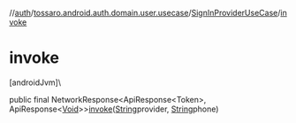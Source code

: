 //[auth](../../../index.md)/[tossaro.android.auth.domain.user.usecase](../index.md)/[SignInProviderUseCase](index.md)/[invoke](invoke.md)

# invoke

[androidJvm]\

public final NetworkResponse&lt;ApiResponse&lt;Token&gt;, ApiResponse&lt;[Void](https://developer.android.com/reference/kotlin/java/lang/Void.html)&gt;&gt;[invoke](invoke.md)([String](https://developer.android.com/reference/kotlin/java/lang/String.html)provider, [String](https://developer.android.com/reference/kotlin/java/lang/String.html)phone)
